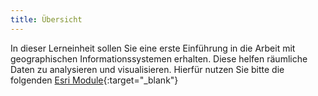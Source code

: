 ```yaml
---
title: Übersicht
---
```


In dieser Lerneinheit sollen Sie eine erste Einführung in die Arbeit mit geographischen Informationssystemen erhalten. Diese helfen räumliche Daten zu analysieren und visualisieren. Hierfür nutzen Sie bitte die folgenden [Esri Module](https://www.esri.com/training/catalog/5b733e9d2fad23092c930883/arcgis-online-fundamentals/){:target="_blank"}

<!--more-->
